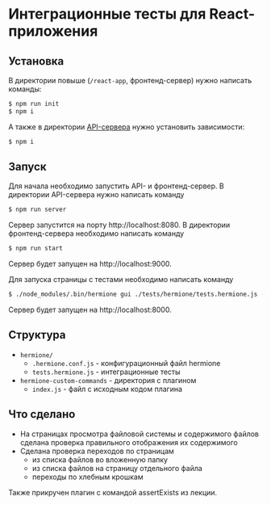 # Интеграционные тесты для React-приложения

## Установка
В директории повыше (`/react-app`, фронтенд-сервер) нужно написать команды:

```sh
$ npm run init
$ npm i
```

А также в директории [API-сервера](https://github.com/SkyFlame00/shri2019-hw-project/tree/master/api) нужно установить зависимости:

```sh
$ npm i
```

## Запуск
Для начала необходимо запустить API- и фронтенд-сервер. В директории API-сервера нужно написать команду

```sh
$ npm run server
```

Сервер запустится на порту http://localhost:8080. В директории фронтенд-сервера необходимо написать команду

```sh
$ npm run start
```
Сервер будет запущен на http://localhost:9000.

Для запуска страницы с тестами необходимо написать команду

```sh
$ ./node_modules/.bin/hermione gui ./tests/hermione/tests.hermione.js -c ./tests/hermione/.hermione.conf.js
```

Сервер будет запущен на http://localhost:8000.

## Структура

* `hermione/`
  * `.hermione.conf.js` - конфигурационный файл hermione
  * `tests.hermione.js` - интеграционные тесты
* `hermione-custom-commands` - директория с плагином
  * `index.js` - файл с исходным кодом плагина

## Что сделано

* На страницах просмотра файловой системы и содержимого файлов сделана проверка правильного отображения их содержимого
* Сделана проверка переходов по страницам
  * из списка файлов во вложенную папку
  * из списка файлов на страницу отдельного файла
  * переходы по хлебным крошкам 

Также прикручен плагин с командой assertExists из лекции.
